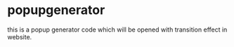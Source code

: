 # popupgenerator
this is a popup generator code which will be opened with transition effect in website.
